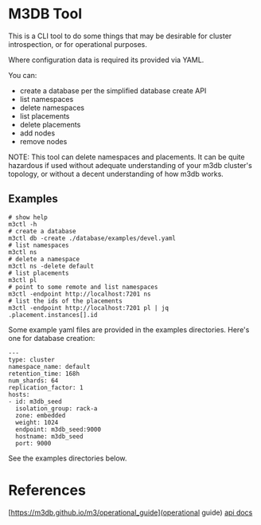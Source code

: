 M3DB Tool
========

This is a CLI tool to do some things that may be desirable for cluster introspection, or for operational purposes.

Where configuration data is required its provided via YAML.

You can:

* create a database per the simplified database create API
* list namespaces
* delete namespaces
* list placements
* delete placements
* add nodes
* remove nodes

NOTE: This tool can delete namespaces and placements.  It can be quite hazardous if used without adequate understanding of your m3db cluster's topology, or without a decent understanding of how m3db works.

Examples
-------

    # show help
    m3ctl -h
    # create a database
    m3ctl db -create ./database/examples/devel.yaml
    # list namespaces
    m3ctl ns
    # delete a namespace
    m3ctl ns -delete default
    # list placements
    m3ctl pl
    # point to some remote and list namespaces
    m3ctl -endpoint http://localhost:7201 ns
    # list the ids of the placements
    m3ctl -endpoint http://localhost:7201 pl | jq .placement.instances[].id

Some example yaml files are provided in the examples directories. Here's one for database creation:

    ---
    type: cluster
    namespace_name: default
    retention_time: 168h
    num_shards: 64
    replication_factor: 1
    hosts:
    - id: m3db_seed
      isolation_group: rack-a
      zone: embedded
      weight: 1024
      endpoint: m3db_seed:9000
      hostname: m3db_seed
      port: 9000
    

See the examples directories below.

References
==========

[https://m3db.github.io/m3/operational_guide](operational guide)
[api docs](https://www.m3db.io/openapi/)
